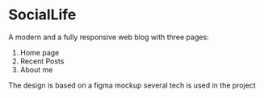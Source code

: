 # SocialLife
A modern and a fully responsive web blog with three pages:

1. Home page
2. Recent Posts
3. About me

The design is based on a figma mockup
several tech is used in the project




